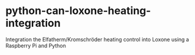 # python-can-loxone-heating-integration
Integration the Elfatherm/Kromschröder heating control into Loxone using a Raspberry Pi and Python
